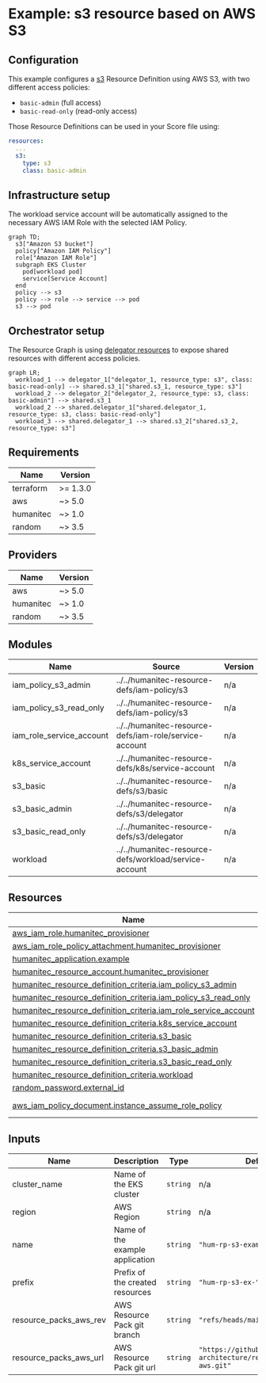 # Example: s3 resource based on AWS S3

## Configuration
This example configures a [s3](https://developer.humanitec.com/platform-orchestrator/reference/resource-types/#s3) Resource Definition using AWS S3, with two different access policies:

* `basic-admin` (full access)
* `basic-read-only` (read-only access)

Those Resource Definitions can be used in your Score file using:

```yaml
resources:
  ...
  s3:
    type: s3
    class: basic-admin
```

## Infrastructure setup
The workload service account will be automatically assigned to the necessary AWS IAM Role with the selected IAM Policy.

```mermaid
graph TD;
  s3["Amazon S3 bucket"]
  policy["Amazon IAM Policy"]
  role["Amazon IAM Role"]
  subgraph EKS Cluster
    pod[workload pod]
    service[Service Account]
  end
  policy --> s3
  policy --> role --> service --> pod
  s3 --> pod
```

## Orchestrator setup
The Resource Graph is using [delegator resources](https://developer.humanitec.com/platform-orchestrator/examples/resource-graph-patterns/#delegator-resource) to expose shared resources with different access policies.

```mermaid
graph LR;
  workload_1 --> delegator_1["delegator_1, resource_type: s3", class: basic-read-only] --> shared.s3_1["shared.s3_1, resource_type: s3"]
  workload_2 --> delegator_2["delegator_2, resource_type: s3, class: basic-admin"] --> shared.s3_1
  workload_2 --> shared.delegator_1["shared.delegator_1, resource_type: s3, class: basic-read-only"]
  workload_3 --> shared.delegator_1 --> shared.s3_2["shared.s3_2, resource_type: s3"]
```

<!-- BEGIN_TF_DOCS -->
## Requirements

| Name | Version |
|------|---------|
| terraform | >= 1.3.0 |
| aws | ~> 5.0 |
| humanitec | ~> 1.0 |
| random | ~> 3.5 |

## Providers

| Name | Version |
|------|---------|
| aws | ~> 5.0 |
| humanitec | ~> 1.0 |
| random | ~> 3.5 |

## Modules

| Name | Source | Version |
|------|--------|---------|
| iam\_policy\_s3\_admin | ../../humanitec-resource-defs/iam-policy/s3 | n/a |
| iam\_policy\_s3\_read\_only | ../../humanitec-resource-defs/iam-policy/s3 | n/a |
| iam\_role\_service\_account | ../../humanitec-resource-defs/iam-role/service-account | n/a |
| k8s\_service\_account | ../../humanitec-resource-defs/k8s/service-account | n/a |
| s3\_basic | ../../humanitec-resource-defs/s3/basic | n/a |
| s3\_basic\_admin | ../../humanitec-resource-defs/s3/delegator | n/a |
| s3\_basic\_read\_only | ../../humanitec-resource-defs/s3/delegator | n/a |
| workload | ../../humanitec-resource-defs/workload/service-account | n/a |

## Resources

| Name | Type |
|------|------|
| [aws_iam_role.humanitec_provisioner](https://registry.terraform.io/providers/hashicorp/aws/latest/docs/resources/iam_role) | resource |
| [aws_iam_role_policy_attachment.humanitec_provisioner](https://registry.terraform.io/providers/hashicorp/aws/latest/docs/resources/iam_role_policy_attachment) | resource |
| [humanitec_application.example](https://registry.terraform.io/providers/humanitec/humanitec/latest/docs/resources/application) | resource |
| [humanitec_resource_account.humanitec_provisioner](https://registry.terraform.io/providers/humanitec/humanitec/latest/docs/resources/resource_account) | resource |
| [humanitec_resource_definition_criteria.iam_policy_s3_admin](https://registry.terraform.io/providers/humanitec/humanitec/latest/docs/resources/resource_definition_criteria) | resource |
| [humanitec_resource_definition_criteria.iam_policy_s3_read_only](https://registry.terraform.io/providers/humanitec/humanitec/latest/docs/resources/resource_definition_criteria) | resource |
| [humanitec_resource_definition_criteria.iam_role_service_account](https://registry.terraform.io/providers/humanitec/humanitec/latest/docs/resources/resource_definition_criteria) | resource |
| [humanitec_resource_definition_criteria.k8s_service_account](https://registry.terraform.io/providers/humanitec/humanitec/latest/docs/resources/resource_definition_criteria) | resource |
| [humanitec_resource_definition_criteria.s3_basic](https://registry.terraform.io/providers/humanitec/humanitec/latest/docs/resources/resource_definition_criteria) | resource |
| [humanitec_resource_definition_criteria.s3_basic_admin](https://registry.terraform.io/providers/humanitec/humanitec/latest/docs/resources/resource_definition_criteria) | resource |
| [humanitec_resource_definition_criteria.s3_basic_read_only](https://registry.terraform.io/providers/humanitec/humanitec/latest/docs/resources/resource_definition_criteria) | resource |
| [humanitec_resource_definition_criteria.workload](https://registry.terraform.io/providers/humanitec/humanitec/latest/docs/resources/resource_definition_criteria) | resource |
| [random_password.external_id](https://registry.terraform.io/providers/hashicorp/random/latest/docs/resources/password) | resource |
| [aws_iam_policy_document.instance_assume_role_policy](https://registry.terraform.io/providers/hashicorp/aws/latest/docs/data-sources/iam_policy_document) | data source |

## Inputs

| Name | Description | Type | Default | Required |
|------|-------------|------|---------|:--------:|
| cluster\_name | Name of the EKS cluster | `string` | n/a | yes |
| region | AWS Region | `string` | n/a | yes |
| name | Name of the example application | `string` | `"hum-rp-s3-example"` | no |
| prefix | Prefix of the created resources | `string` | `"hum-rp-s3-ex-"` | no |
| resource\_packs\_aws\_rev | AWS Resource Pack git branch | `string` | `"refs/heads/main"` | no |
| resource\_packs\_aws\_url | AWS Resource Pack git url | `string` | `"https://github.com/humanitec-architecture/resource-packs-aws.git"` | no |
<!-- END_TF_DOCS -->
